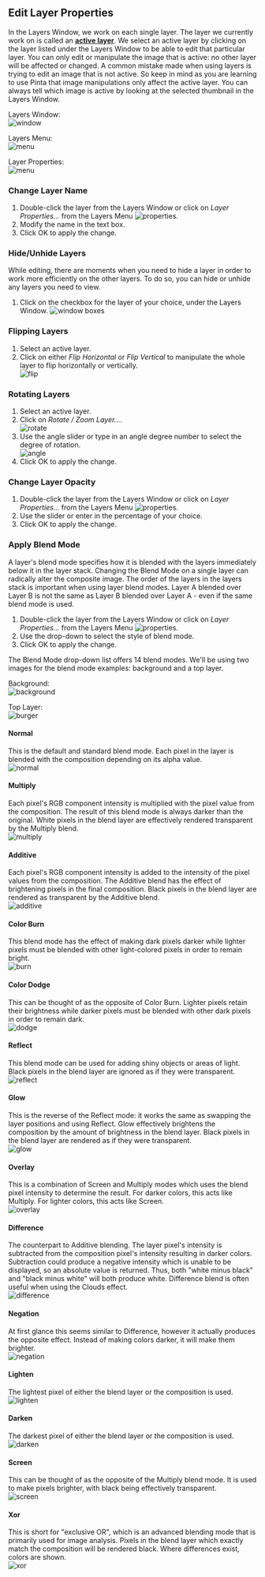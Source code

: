 ## __Edit Layer Properties__ ##

In the Layers Window, we work on each single layer. The layer we currently work on is called an [__active layer__](concept.md#layers). We select an active layer by clicking on the layer listed under the Layers Window to be able to edit that particular layer. You can only edit or manipulate the image that is active: no other layer will be affected or changed. A common mistake made when using layers is trying to edit an image that is not active. So keep in mind as you are learning to use Pinta that image manipulations only affect the active layer. You can always tell which image is active by looking at the selected thumbnail in the Layers Window.

Layers Window:  
![window](img/layer/window.png)  

Layers Menu:  
![menu](img/layer/menu.png)  

Layer Properties:  
![menu](img/layer/layerproperties.png)  

### __Change Layer Name__ ###
1. Double-click the layer from the Layers Window or click on *Layer Properties...* from the Layers Menu ![properties](img/layer/properties.png).
2. Modify the name in the text box.
3. Click OK to apply the change.

### __Hide/Unhide Layers__ ###
While editing, there are moments when you need to hide a layer in order to work more efficiently on the other layers. To do so, you can hide or unhide any layers you need to view.

1. Click on the checkbox for the layer of your choice, under the Layers Window. 
![window boxes](img/layer/winbox.png)

### __Flipping Layers__ ###
1. Select an active layer.
2. Click on either *Flip Horizontal* or *Flip Vertical* to manipulate the whole layer to flip horizontally or vertically.  
![flip](img/layer/flip.png)

### __Rotating Layers__ ###
1. Select an active layer.
2. Click on *Rotate / Zoom Layer...*.  
![rotate](img/layer/rotate.png)
3. Use the angle slider or type in an angle degree number to select the degree of rotation.  
![angle](img/layer/angle.png)
4. Click OK to apply the change.

### __Change Layer Opacity__ ###
1. Double-click the layer from the Layers Window or click on *Layer Properties...* from the Layers Menu ![properties](img/layer/properties.png).
2. Use the slider or enter in the percentage of your choice.
3. Click OK to apply the change.

### __Apply Blend Mode__ ###
A layer's blend mode specifies how it is blended with the layers immediately below it in the layer stack.  Changing the Blend Mode on a single layer can radically alter the composite image. The order of the layers in the layers stack is important when using layer blend modes. Layer A blended over Layer B is not the same as Layer B blended over Layer A - even if the same blend mode is used.

1. Double-click the layer from the Layers Window or click on *Layer Properties...* from the Layers Menu ![properties](img/layer/properties.png).
2. Use the drop-down to select the style of blend mode.
3. Click OK to apply the change.

The Blend Mode drop-down list offers 14 blend modes. We'll be using two images for the blend mode examples: background and a top layer.

Background:  
![background](img/layer/background.jpg)  

Top Layer:  
![burger](img/layer/burger.png)

#### Normal ####

This is the default and standard blend mode. Each pixel in the layer is blended with the composition depending on its alpha value.  
![normal](img/layer/normal.png)

#### Multiply ####

Each pixel's RGB component intensity is multiplied with the pixel value from the composition. The result of this blend mode is always darker than the original.  White pixels in the blend layer are effectively rendered transparent by the Multiply blend.  
![multiply](img/layer/multiply.png)

#### Additive ####

Each pixel's RGB component intensity is added to the intensity of the pixel values from the composition.  The Additive blend has the effect of brightening pixels in the final composition. Black pixels in the blend layer are rendered as transparent by the Additive blend.  
![additive](img/layer/additive.png)

#### Color Burn ####

This blend mode has the effect of making dark pixels darker while lighter pixels must be blended with other light-colored pixels in order to remain bright.  
![burn](img/layer/burn.png)

#### Color Dodge ####

This can be thought of as the opposite of Color Burn. Lighter pixels retain their brightness while darker pixels must be blended with other dark pixels in order to remain dark.  
![dodge](img/layer/dodge.png)

#### Reflect ####

This blend mode can be used for adding shiny objects or areas of light. Black pixels in the blend layer are ignored as if they were transparent.  
![reflect](img/layer/reflect.png)

#### Glow ####

This is the reverse of the Reflect mode: it works the same as swapping the layer positions and using Reflect. Glow effectively brightens the composition by the amount of brightness in the blend layer. Black pixels in the blend layer are rendered as if they were transparent.  
![glow](img/layer/glow.png)

#### Overlay ####

This is a combination of Screen and Multiply modes which uses the blend pixel intensity to determine the result.  For darker colors, this acts like Multiply. For lighter colors, this acts like Screen.  
![overlay](img/layer/overlay.png)

#### Difference ####

The counterpart to Additive blending. The layer pixel's intensity is subtracted from the composition pixel's intensity resulting in darker colors.  Subtraction could produce a negative intensity which is unable to be displayed, so an absolute value is returned.  Thus, both "white minus black" and "black minus white" will both produce white. Difference blend is often useful when using the Clouds effect.  
![difference](img/layer/difference.png)

#### Negation ####

At first glance this seems similar to Difference, however it actually produces the opposite effect.  Instead of making colors darker, it will make them brighter.  
![negation](img/layer/negation.png)

#### Lighten ####

The lightest pixel of either the blend layer or the composition is used.  
![lighten](img/layer/lighten.png)

#### Darken ####

The darkest pixel of either the blend layer or the composition is used.  
![darken](img/layer/darken.png)

#### Screen ####

This can be thought of as the opposite of the Multiply blend mode. It is used to make pixels brighter, with black being effectively transparent.  
![screen](img/layer/screen.png)

#### Xor ####

This is short for "exclusive OR", which is an advanced blending mode that is primarily used for image analysis.  Pixels in the blend layer which exactly match the composition will be rendered black. Where differences exist, colors are shown.  
![xor](img/layer/xor.png)
